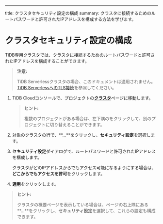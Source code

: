 ---
title: クラスタセキュリティ設定の構成
summary: クラスタに接続するためのルートパスワードと許可されたIPアドレスを構成する方法を学びます。

# クラスタセキュリティ設定の構成

TiDB専用クラスタでは、クラスタに接続するためのルートパスワードと許可されたIPアドレスを構成することができます。

> **注意:**
>
> TiDB Serverlessクラスタの場合、このドキュメントは適用されません。[TiDB ServerlessへのTLS接続](/tidb-cloud/secure-connections-to-serverless-clusters.md)を参照してください。

1. TiDB Cloudコンソールで、プロジェクトの[**クラスタ**](https://tidbcloud.com/console/clusters)ページに移動します。

    > **ヒント:**
    >
    > 複数のプロジェクトがある場合は、左下隅の<MDSvgIcon name="icon-left-projects" />をクリックして、別のプロジェクトに切り替えることができます。

2. 対象のクラスタの行で、**...**をクリックし、**セキュリティ設定**を選択します。
3. **セキュリティ設定**ダイアログで、ルートパスワードと許可されたIPアドレスを構成します。

    クラスタがどのIPアドレスからでもアクセス可能になるようにする場合は、**どこからでもアクセスを許可**をクリックします。

4. **適用**をクリックします。

> **ヒント:**
>
> クラスタの概要ページを表示している場合は、ページの右上隅にある**...**をクリックし、**セキュリティ設定**を選択して、これらの設定も構成できます。
